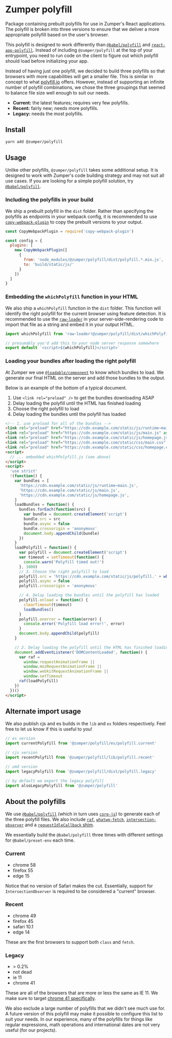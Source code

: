 # Zumper polyfill

Package containing prebuilt polyfills for use in Zumper's React applications. The polyfill is broken into three versions to ensure that we deliver a more appropriate pollyfill based on the user's browser.

This polyfill is designed to work differently than [`@babel/polyfill`](https://babeljs.io/docs/en/babel-polyfill) and [`react-app-polyfill`](https://github.com/facebook/create-react-app/tree/master/packages/react-app-polyfill). Instead of including `@zumper/polyfill` at the top of your entrypoint, you need to run code on the client to figure out which polyfill should load before initializing your app.

Instead of having just one polyfill, we decided to build three polyfills so that browsers with more capabilities will get a smaller file. This is similar in concept to what [polyfill.io](https://polyfill.io/v2/docs/) offers. However, instead of supporting an infinite number of polyfill combinations, we chose the three groupings that seemed to balance file size well enough to suit our needs.

- **Current:** the latest features; requires very few polyfills.
- **Recent:** fairly new; needs more polyfills.
- **Legacy:** needs the most polyfills.

## Install

```bash
yarn add @zumper/polyfill
```

## Usage

Unlike other polyfills, `@zumper/polyfill` takes some additional setup. It is designed to work with Zumper's code building strategy and may not suit all use cases. If you are looking for a simple polyfill solution, try [`@babel/polyfill`](https://babeljs.io/docs/en/babel-polyfill).

### Including the polyfills in your build

We ship a prebuilt polyfill in the `dist` folder. Rather than specifying the polyfills as endpoints in your webpack config, it is recommended to use [`copy-webpack-plugin`](https://github.com/webpack-contrib/copy-webpack-plugin) to copy the prebuilt versions to your output.

```js
const CopyWebpackPlugin = require('copy-webpack-plugin')

const config = {
  plugins: [
    new CopyWebpackPlugin([
      {
        from: 'node_modules/@zumper/polyfill/dist/polyfill.*.min.js',
        to: 'build/static/js/'
      }
    ])
  ]
}
```

### Embedding the `whichPolyfill` function in your HTML

We also ship a `whichPolyfill` function in the `dist` folder. This function will identify the right polyfill for the current browser using feature detection. It is recommended to use the [`raw-loader`](https://github.com/webpack-contrib/raw-loader) in your server-side-rendering code to import that file as a string and embed it in your output HTML.

```js
import whichPolyfill from 'raw-loader!@zumper/polyfill/dist/whichPolyfill.min.js'

// presumably you'd add this to your node server response somewhere
export default `<script>${whichPolyfill}</script>`
```

### Loading your bundles after loading the right polyfill

At Zumper we use [`@loadable/component`](https://www.smooth-code.com/open-source/loadable-components/docs/server-side-rendering/) to know which bundles to load. We generate our final HTML on the server and add those bundles to the output.

Below is an example of the bottom of a typical document.

1. Use `<link rel="preload" />` to get the bundles downloading ASAP
2. Delay loading the polyfill until the HTML has finished loading
3. Choose the right polyfill to load
4. Delay loading the bundles until the polyfill has loaded

```html
<!-- 1. use preload for all of the bundles -->
<link rel="preload" href="https://cdn.example.com/static/js/runtime~main.js" as="script" />
<link rel="preload" href="https://cdn.example.com/static/js/main.js" as="script" />
<link rel="preload" href="https://cdn.example.com/static/js/homepage.js" as="script" />
<link rel="preload" href="https://cdn.example.com/static/css/main.css" as="style" />
<link rel="preload" href="https://cdn.example.com/static/css/homepage.css" as="style" />
<script>
  // ... embedded whichPolyfill.js (see above)
</script>
<script>
  'use strict'
  !(function() {
    var bundles = [
      'https://cdn.example.com/static/js/runtime~main.js',
      'https://cdn.example.com/static/js/main.js',
      'https://cdn.example.com/static/js/homepage.js',
    ]
    loadBundles = function() {
      bundles.forEach(function(src) {
        var bundle = document.createElement('script')
        bundle.src = src
        bundle.async = false
        bundle.crossorigin = 'anonymous'
        document.body.appendChild(bundle)
      })
    }
    loadPolyfill = function() {
      var polyfill = document.createElement('script')
      var timeout = setTimeout(function() {
        console.warn('Polyfill timed out!')
      }, 1000)
      // 3. Choose the right polyfill to load
      polyfill.src = 'https://cdn.example.com/static/js/polyfill.' + whichPolyfill() + '.min.js'
      polyfill.async = false
      polyfill.crossorigin = 'anonymous'

      // 4. Delay loading the bundles until the polyfill has loaded
      polyfill.onload = function() {
        clearTimeout(timeout)
        loadBundles()
      }
      polyfill.onerror = function(error) {
        console.error('Polyfill load error!', error)
      }
      document.body.appendChild(polyfill)
    }

    // 2. Delay loading the polyfill until the HTML has finished loading
    document.addEventListener('DOMContentLoaded', function() {
      var raf =
        window.requestAnimationFrame ||
        window.mozRequestAnimationFrame ||
        window.webkitRequestAnimationFrame ||
        window.setTimeout
      raf(loadPolyfill)
    })
  })()
</script>
```

## Alternate import usage

We also publish cjs and es builds in the `lib` and `es` folders respectively. Feel free to let us know if this is useful to you!

```js
// es version
import currentPolyfill from '@zumper/polyfill/es/polyfill.current'

// cjs version
import recentPolyfill from '@zumper/polyfill/lib/polyfill.recent'

// umd version
import legacyPolyfill from '@zumper/polyfill/dist/polyfill.legacy'

// by default we export the legacy polyfill
import alsoLegacyPolyfill from '@zumper/polyfill'
```

## About the polyfills

We use [`@babel/polyfill`](https://babeljs.io/docs/en/babel-polyfill) (which in turn uses [`core-js`](https://www.npmjs.com/package/core-js)) to generate each of the three polyfill files. We also include [`raf`](https://www.npmjs.com/package/raf), [`whatwg-fetch`](https://www.npmjs.com/package/whatwg-fetch), [`intersection-observer`](https://www.npmjs.com/package/intersection-observer) and a [`requestIdleCallback` shim](https://gist.github.com/paullewis/55efe5d6f05434a96c36).

We essentially build the `@babel/polyfill` three times with different settings for `@babel/preset-env` each time.

### Current
- chrome 58
- firefox 55
- edge 15

Notice that no version of Safari makes the cut. Essentially, support for `IntersectionObserver` is required to be considered a "current" browser.

### Recent
- chrome 49
- firefox 45
- safari 10.1
- edge 14

These are the first browsers to support both `class` and `fetch`.

### Legacy
- &gt; 0.2%
- not dead
- ie 11
- chrome 41

These are all of the browsers that are more or less the same as IE 11. We make sure to target [chrome 41 specifically](https://developers.google.com/search/docs/guides/rendering).

We also exclude a large number of polyfills that we didn't see much use for. A future version of this polyfill may make it possible to configure this list to suit your needs. In our experience, many of the polyfills for things like regular expressions, math operations and international dates are not very useful (for our projects).
